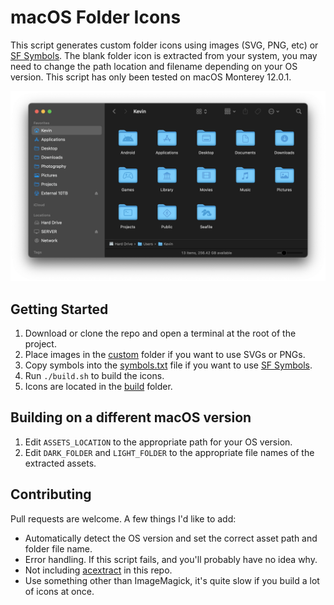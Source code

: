 # macOS Folder Icons

This script generates custom folder icons using images (SVG, PNG, etc) or [SF Symbols](https://developer.apple.com/sf-symbols/). The blank folder icon is extracted from your system, you may need to change the path location and filename depending on your OS version. This script has only been tested on macOS Monterey 12.0.1.

![Screenshot](.github/screenshot.png)

## Getting Started

1. Download or clone the repo and open a terminal at the root of the project.
2. Place images in the [custom](custom) folder if you want to use SVGs or PNGs.
3. Copy symbols into the [symbols.txt](symbols.txt) file if you want to use [SF Symbols](https://developer.apple.com/sf-symbols/).
4. Run `./build.sh` to build the icons.
5. Icons are located in the [build](build) folder.

## Building on a different macOS version

1. Edit `ASSETS_LOCATION` to the appropriate path for your OS version.
2. Edit `DARK_FOLDER` and `LIGHT_FOLDER` to the appropriate file names of the extracted assets.

## Contributing

Pull requests are welcome. A few things I'd like to add:

- Automatically detect the OS version and set the correct asset path and folder file name.
- Error handling. If this script fails, and you'll probably have no idea why.
- Not including [acextract](https://github.com/bartoszj/acextract) in this repo.
- Use something other than ImageMagick, it's quite slow if you build a lot of icons at once.
